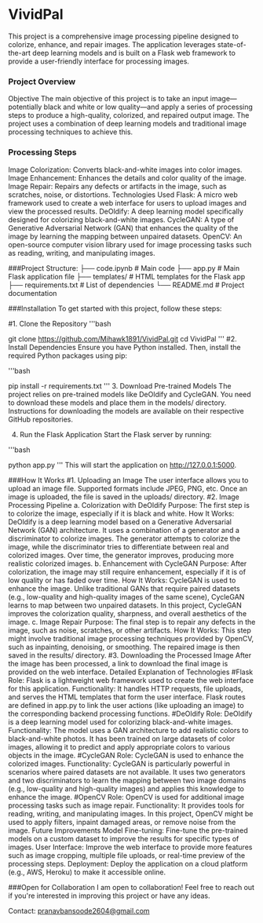 # VividPal
This project is a comprehensive image processing pipeline designed to colorize, enhance, and repair images. The application leverages state-of-the-art deep learning models and is built on a Flask web framework to provide a user-friendly interface for processing images.

### Project Overview
Objective
The main objective of this project is to take an input image—potentially black and white or low quality—and apply a series of processing steps to produce a high-quality, colorized, and repaired output image. The project uses a combination of deep learning models and traditional image processing techniques to achieve this.

### Processing Steps
Image Colorization: Converts black-and-white images into color images.
Image Enhancement: Enhances the details and color quality of the image.
Image Repair: Repairs any defects or artifacts in the image, such as scratches, noise, or distortions.
Technologies Used
Flask: A micro web framework used to create a web interface for users to upload images and view the processed results.
DeOldify: A deep learning model specifically designed for colorizing black-and-white images.
CycleGAN: A type of Generative Adversarial Network (GAN) that enhances the quality of the image by learning the mapping between unpaired datasets.
OpenCV: An open-source computer vision library used for image processing tasks such as reading, writing, and manipulating images.

###Project Structure:
├── code.ipynb           # Main code
├── app.py               # Main Flask application file
├── templates/           # HTML templates for the Flask app
├── requirements.txt     # List of dependencies
└── README.md            # Project documentation

###Installation
To get started with this project, follow these steps:

#1. Clone the Repository
'''bash

git clone https://github.com/Mihawk1891/VividPal.git 
cd VividPal
'''
#2. Install Dependencies
Ensure you have Python installed. Then, install the required Python packages using pip:

'''bash

pip install -r requirements.txt
'''
3. Download Pre-trained Models
The project relies on pre-trained models like DeOldify and CycleGAN. You need to download these models and place them in the models/ directory. Instructions for downloading the models are available on their respective GitHub repositories.

4. Run the Flask Application
Start the Flask server by running:

'''bash

python app.py '''
This will start the application on http://127.0.0.1:5000.

###How It Works
#1. Uploading an Image
The user interface allows you to upload an image file. Supported formats include JPEG, PNG, etc.
Once an image is uploaded, the file is saved in the uploads/ directory.
#2. Image Processing Pipeline
a. Colorization with DeOldify
Purpose: The first step is to colorize the image, especially if it is black and white.
How It Works: DeOldify is a deep learning model based on a Generative Adversarial Network (GAN) architecture. It uses a combination of a generator and a discriminator to colorize images. The generator attempts to colorize the image, while the discriminator tries to differentiate between real and colorized images. Over time, the generator improves, producing more realistic colorized images.
b. Enhancement with CycleGAN
Purpose: After colorization, the image may still require enhancement, especially if it is of low quality or has faded over time.
How It Works: CycleGAN is used to enhance the image. Unlike traditional GANs that require paired datasets (e.g., low-quality and high-quality images of the same scene), CycleGAN learns to map between two unpaired datasets. In this project, CycleGAN improves the colorization quality, sharpness, and overall aesthetics of the image.
c. Image Repair
Purpose: The final step is to repair any defects in the image, such as noise, scratches, or other artifacts.
How It Works: This step might involve traditional image processing techniques provided by OpenCV, such as inpainting, denoising, or smoothing. The repaired image is then saved in the results/ directory.
#3. Downloading the Processed Image
After the image has been processed, a link to download the final image is provided on the web interface.
Detailed Explanation of Technologies
#Flask
Role: Flask is a lightweight web framework used to create the web interface for this application.
Functionality: It handles HTTP requests, file uploads, and serves the HTML templates that form the user interface. Flask routes are defined in app.py to link the user actions (like uploading an image) to the corresponding backend processing functions.
#DeOldify
Role: DeOldify is a deep learning model used for colorizing black-and-white images.
Functionality: The model uses a GAN architecture to add realistic colors to black-and-white photos. It has been trained on large datasets of color images, allowing it to predict and apply appropriate colors to various objects in the image.
#CycleGAN
Role: CycleGAN is used to enhance the colorized images.
Functionality: CycleGAN is particularly powerful in scenarios where paired datasets are not available. It uses two generators and two discriminators to learn the mapping between two image domains (e.g., low-quality and high-quality images) and applies this knowledge to enhance the image.
#OpenCV
Role: OpenCV is used for additional image processing tasks such as image repair.
Functionality: It provides tools for reading, writing, and manipulating images. In this project, OpenCV might be used to apply filters, inpaint damaged areas, or remove noise from the image.
Future Improvements
Model Fine-tuning: Fine-tune the pre-trained models on a custom dataset to improve the results for specific types of images.
User Interface: Improve the web interface to provide more features such as image cropping, multiple file uploads, or real-time preview of the processing steps.
Deployment: Deploy the application on a cloud platform (e.g., AWS, Heroku) to make it accessible online.

###Open for Collaboration
I am open to collaboration! Feel free to reach out if you're interested in improving this project or have any ideas.

Contact: pranavbansoode2604@gmail.com
